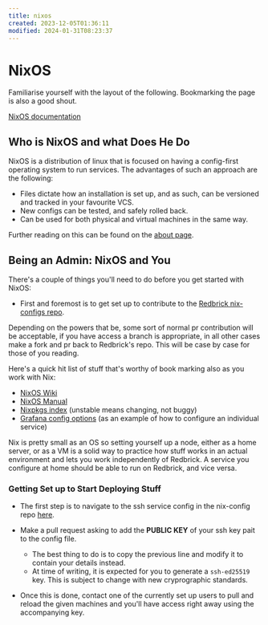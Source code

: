 ```yaml
---
title: nixos
created: 2023-12-05T01:36:11
modified: 2024-01-31T08:23:37
---
```


# NixOS

Familiarise yourself with the layout of the following. Bookmarking the page is also a good shout.

[NixOS documentation](https://nixos.org/nixos/manual/)

## Who is NixOS and what Does He Do

NixOS is a distribution of linux that is focused on having a config-first operating system to run services. The advantages of such an approach are the following:

- Files dictate how an installation is set up, and as such, can be versioned and tracked in your favourite VCS.
- New configs can be tested, and safely rolled back.
- Can be used for both physical and virtual machines in the same way.

Further reading on this can be found on the [about page](https://nixos.org/nixos/about.html).

## Being an Admin: NixOS and You

There's a couple of things you'll need to do before you get started with NixOS:

- First and foremost is to get set up to contribute to the [Redbrick nix-configs repo](https://github.com/redbrick/nix-configs).

Depending on the powers that be, some sort of normal pr contribution will be acceptable, if you have access a branch is appropriate, in all other cases make a fork and pr back to Redbrick's repo. This will be case by case for those of you reading.

Here's a quick hit list of stuff that's worthy of book marking also as you work with Nix:

- [NixOS Wiki](https://nixos.wiki/wiki/Main_Page)
- [NixOS Manual](https://nixos.org/nixos/manual/)
- [Nixpkgs index](https://nixos.org/nixos/packages.html?channel=nixpkgs-unstable)
  (unstable means changing, not buggy)
- [Grafana config options](https://nixos.org/nixos/options.html#services.grafana)
  (as an example of how to configure an individual service)

Nix is pretty small as an OS so setting yourself up a node, either as a home server, or as a VM is a solid way to practice how stuff works in an actual environment and lets you work independently of Redbrick. A service you configure at home should be able to run on Redbrick, and vice versa.

### Getting Set up to Start Deploying Stuff

- The first step is to navigate to the ssh service config in the nix-config repo [here](https://github.com/redbrick/nix-configs/blob/master/services/ssh.nix).

- Make a pull request asking to add the **PUBLIC KEY** of your ssh key pait to the config file.
	- The best thing to do is to copy the previous line and modify it to contain your details instead.
	- At time of writing, it is expected for you to generate a `ssh-ed25519` key. This is subject to change with new cryprographic standards.
- Once this is done, contact one of the currently set up users to pull and reload the given machines and you'll have access right away using the accompanying key.
